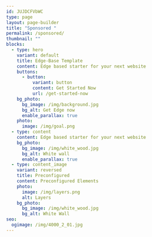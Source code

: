 ```yaml
---
id: JUJDCFVbWC
type: page
layout: page-builder
title: "Sponsored "
permalink: /sponsored/
thumbnail: ""
blocks:
  - type: hero
    variant: default
    title: Edge-Base Template
    content: E﻿dge based starter for your next website
    buttons:
      - button:
          variant: button
          content: Get Started Now
          url: /get-started-now
    bg_photo:
      bg_image: /img/background.jpg
      bg_alt: Get Edge now
      enable_parallax: true
    photo:
      image: /img/goal.png
  - type: content
    content: E﻿dge based starter for your next website
    bg_photo:
      bg_image: /img/white_wood.jpg
      bg_alt: White wall
      enable_parallax: true
  - type: content_image
    variant: reversed
    title: Preconfigured
    content: Preconfigured Elements
    photo:
      image: /img/layers.png
      alt: Layers
    bg_photo:
      bg_image: /img/white_wood.jpg
      bg_alt: White Wall
seo:
  ogimage: /img/4000_2_01.jpg
---
```


